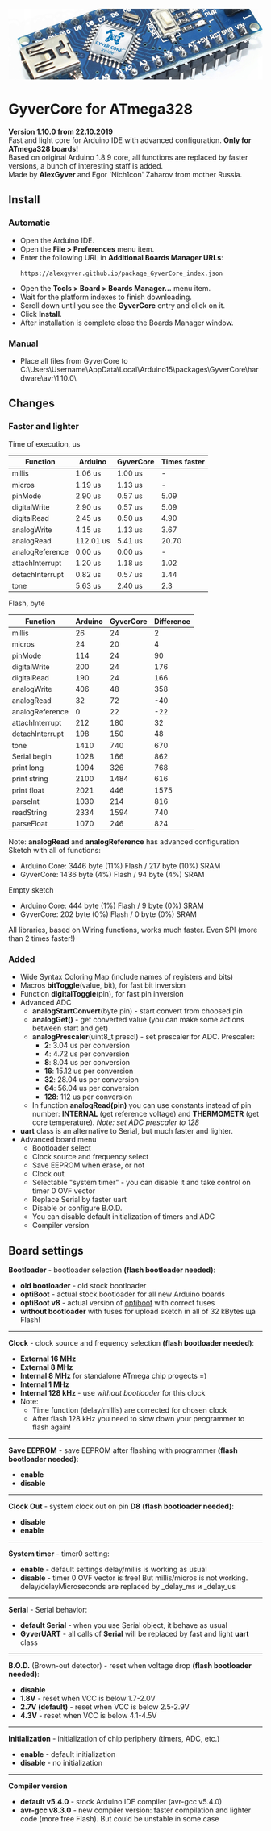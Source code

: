 ![CORE_PHOTO](https://github.com/AlexGyver/GyverCore/blob/master/gyverCoreLogo.jpg)
# GyverCore for ATmega328
 **Version 1.10.0 from 22.10.2019**   
 Fast and light core for Arduino IDE with advanced configuration. **Only for ATmega328 boards!**  
 Based on original Arduino 1.8.9 core, all functions are replaced by faster versions, a bunch of interesting staff is added.  
 Made by **AlexGyver** and Egor 'Nich1con' Zaharov from mother Russia.  

## Install
### Automatic
- Open the Arduino IDE.
- Open the **File > Preferences** menu item.
- Enter the following URL in **Additional Boards Manager URLs**:
    ```
    https://alexgyver.github.io/package_GyverCore_index.json
    ``` 
- Open the **Tools > Board > Boards Manager...** menu item.
- Wait for the platform indexes to finish downloading.
- Scroll down until you see the **GyverCore** entry and click on it.
- Click **Install**.
- After installation is complete close the Boards Manager window.

### Manual
- Place all files from GyverCore to C:\Users\Username\AppData\Local\Arduino15\packages\GyverCore\hardware\avr\1.10.0\

## Changes
### Faster and lighter
Time of execution, us

Function        | Arduino   | GyverCore | Times faster
----------------|-----------|-----------|----------
millis			| 1.06 us	| 1.00 us	| -
micros			| 1.19 us	| 1.13 us	| -
pinMode         | 2.90 us   | 0.57 us   | 5.09      
digitalWrite    | 2.90 us   | 0.57 us   | 5.09      
digitalRead     | 2.45 us   | 0.50 us   | 4.90      
analogWrite     | 4.15 us   | 1.13 us   | 3.67      
analogRead      | 112.01 us | 5.41 us   | 20.70     
analogReference | 0.00 us   | 0.00 us   | -    
attachInterrupt | 1.20 us   | 1.18 us   | 1.02      
detachInterrupt | 0.82 us   | 0.57 us   | 1.44    
tone			| 5.63 us   | 2.40 us   | 2.3     

Flash, byte

Function        | Arduino | GyverCore | Difference
----------------|---------|-----------|---------------
millis			| 26      | 24		  | 2
micros			| 24	  | 20		  | 4
pinMode         | 114     | 24        | 90             
digitalWrite    | 200     | 24        | 176            
digitalRead     | 190     | 24        | 166            
analogWrite     | 406     | 48        | 358            
analogRead      | 32      | 72        | -40            
analogReference | 0       | 22        | -22            
attachInterrupt | 212     | 180       | 32             
detachInterrupt | 198     | 150       | 48         
tone      		| 1410    | 740       | 670       
Serial begin    | 1028    | 166       | 862            
print long      | 1094    | 326       | 768            
print string    | 2100    | 1484      | 616            
print float     | 2021    | 446       | 1575           
parseInt        | 1030    | 214       | 816            
readString      | 2334    | 1594      | 740            
parseFloat      | 1070    | 246       | 824         

Note: **analogRead** and **analogReference** has advanced configuration  
Sketch with all of functions:
- Arduino Core: 3446 byte (11%) Flash / 217 byte (10%) SRAM
- GyverCore: 1436 byte (4%) Flash / 94 byte (4%) SRAM  

Empty sketch
- Arduino Core: 444 byte (1%) Flash / 9 byte (0%) SRAM
- GyverCore: 202 byte (0%) Flash / 0 byte (0%) SRAM  

All libraries, based on Wiring functions, works much faster. Even SPI (more than 2 times faster!)
	
### Added
- Wide Syntax Coloring Map (include names of registers and bits)
- Macros **bitToggle**(value, bit), for fast bit inversion
- Function **digitalToggle**(pin), for fast pin inversion
- Advanced ADC
	- **analogStartConvert**(byte pin) - start convert from choosed pin
	- **analogGet()** - get converted value (you can make some actions between start and get)
	- **analogPrescaler**(uint8_t prescl) - set prescaler for ADC. Prescaler:
		- **2**: 3.04 us per conversion
		- **4**: 4.72 us per conversion
		- **8**: 8.04 us per conversion
		- **16**: 15.12 us per conversion
		- **32**: 28.04 us per conversion
		- **64**: 56.04 us per conversion							
		- **128**: 112 us per conversion
	- In function **analogRead(pin)** you can use constants instead of pin number: **INTERNAL** (get reference voltage) and **THERMOMETR** (get core temperature). *Note: set ADC prescaler to 128*
- **uart** class is an alternative to Serial, but much faster and lighter.
- Advanced board menu
	- Bootloader select
	- Clock source and frequency select
	- Save EEPROM when erase, or not
	- Clock out
	- Selectable "system timer" - you can disable it and take control on timer 0 OVF vector
	- Replace Serial by faster uart
	- Disable or configure B.O.D.
	- You can disable default initialization of timers and ADC
	- Compiler version
		
## Board settings
**Bootloader** - bootloader selection **(flash bootloader needed)**:
- **old bootloader** - old stock bootloader
- **optiBoot** - actual stock bootloader for all new Arduino boards
- **optiBoot v8** - actual version of [optiboot](https://github.com/Optiboot/optiboot) with correct fuses
- **without bootloader** with fuses for upload sketch in all of 32 kBytes ща Flash!
---
**Clock** - clock source and frequency selection **(flash bootloader needed)**:
- **External 16 MHz**
- **External 8 MHz**
- **Internal 8 MHz** for standalone ATmega chip progects =)
- **Internal 1 MHz**
- **Internal 128 kHz** - use *without bootloader* for this clock
- Note:
	- Time function (delay/millis) are corrected for chosen clock
	- After flash 128 kHz you need to slow down your peogrammer to flash again!
---
**Save EEPROM** - save EEPROM after flashing with programmer **(flash bootloader needed)**:
- **enable**
- **disable**
---
**Clock Out** - system clock out on pin **D8** **(flash bootloader needed)**:
- **disable**
- **enable**
---
**System timer** - timer0 setting:
- **enable** - default settings delay/millis is working as usual
- **disable** - timer 0 OVF vector is free! But millis/micros is not working. delay/delayMicroseconds are replaced by _delay_ms и _delay_us
---
**Serial** - Serial behavior:
- **default Serial** - when you use Serial object, it behave as usual
- **GyverUART** - all calls of **Serial** will be replaced by fast and light **uart** class
---
**B.O.D.** (Brown-out detector) - reset when voltage drop **(flash bootloader needed)**:
- **disable**
- **1.8V** - reset when VCC is below 1.7-2.0V
- **2.7V (default)** - reset when VCC is below 2.5-2.9V
- **4.3V** - reset when VCC is below 4.1-4.5V
---
**Initialization** - initialization of chip periphery (timers, ADC, etc.)
- **enable** - default initialization
- **disable** - no initialization
---
**Compiler version**
- **default v5.4.0** - stock Arduino IDE compiler (avr-gcc v5.4.0)
- **avr-gcc v8.3.0** - new compiler version: faster compilation and lighter code (more free Flash). But could be unstable in some case